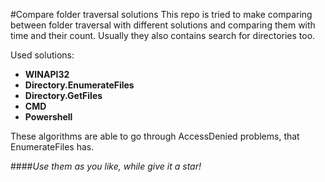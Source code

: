 #Compare folder traversal solutions
This repo is tried to make comparing between folder traversal with different solutions and comparing them with time and their count. Usually they also contains search for directories too.

Used solutions:
- **WINAPI32**
- **Directory.EnumerateFiles**
- **Directory.GetFiles**
- **CMD**
- **Powershell**

These algorithms are able to go through AccessDenied problems, that EnumerateFiles has.

####*Use them as you like, while give it a star!*
